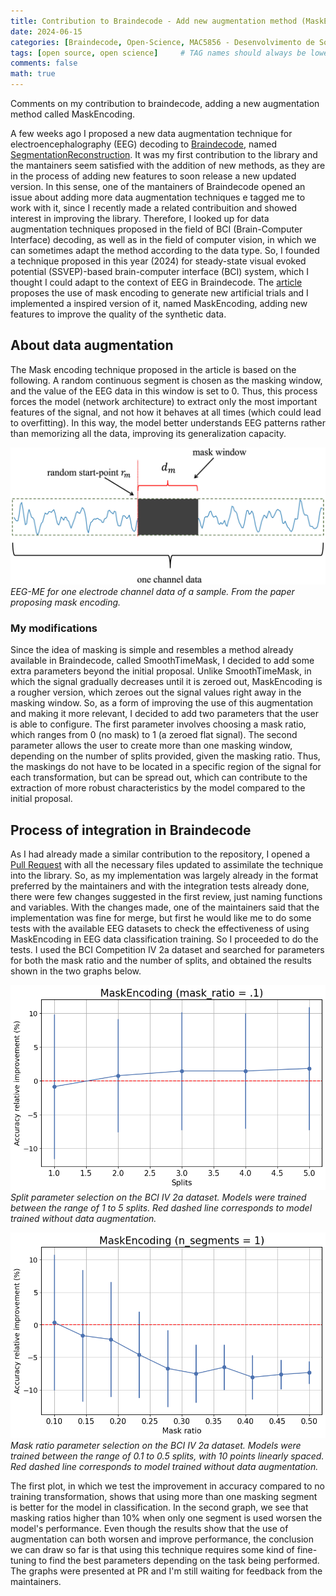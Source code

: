 ```yaml
---
title: Contribution to Braindecode - Add new augmentation method (MaskEncoding)
date: 2024-06-15
categories: [Braindecode, Open-Science, MAC5856 - Desenvolvimento de Software Livre]
tags: [open source, open science]     # TAG names should always be lowercase
comments: false
math: true
---
```


Comments on my contribution to braindecode, adding a new augmentation method called MaskEncoding.

A few weeks ago I proposed a new data augmentation technique for electroencephalography (EEG) decoding to [Braindecode](https://braindecode.org/stable/index.html), named [SegmentationReconstruction](https://gustavohenriquesr.github.io/posts/braindecode_augmentation/). It was my first contribution to the library and the mantainers seem satisfied with the addition of new methods, as they are in the process of adding new features to soon release a new updated version. In this sense, one of the mantainers of Braindecode opened an issue about adding more data augmentation techniques e tagged me to work with it, since I recently made a related contribuition and showed interest in improving the library. Therefore, I looked up for data augmentation techniques proposed in the field of BCI (Brain-Computer Interface) decoding, as well as in the field of computer vision, in which we can sometimes adapt the method according to the data type. So, I founded a technique proposed in this year (2024) for steady-state visual evoked potential (SSVEP)-based brain-computer interface (BCI) system, which I thought I could adapt to the context of EEG in Braindecode. The [article](https://ieeexplore.ieee.org/stamp/stamp.jsp?tp=&arnumber=10439237) proposes the use of mask encoding to generate new artificial trials and I implemented a inspired version of it, named MaskEncoding, adding new features to improve the quality of the synthetic data.

## About data augmentation

The Mask encoding technique proposed in the article is based on the following. A random continuous segment is chosen as the masking window, and the value of the EEG data in this window is set to 0. Thus, this process forces the model (network architecture) to extract only the most important features of the signal, and not how it behaves at all times (which could lead to overfitting). In this way, the model better understands EEG patterns rather than memorizing all the data, improving its generalization capacity.  

![Data Augmentation](assets/img/mask_encoding.png)
_EEG-ME for one electrode channel data of a sample. From the paper proposing mask encoding._

### My modifications
<!--
Uma vez que a ideia de masking é simple e se assemelha a um method já disponível no Braindecode, chamado SmoothTimeMask, decidi adicionar alguns parâmetros extras além da proposta inicial. Diferente do SmoothTimeMask, no qual o sinal vai diminuindo aos poucos até ser zerado, o MaskEncoding é uma versão mais bruta, que zera os valores do sinal sem suavização na janela de ocultação. Assim, como forma de melhorar o uso dessa aumentação e torná-la mais relevante, decidi adicionar dois parâmetros que o usuário é capaz de configurar. O primeiro parâmetro envolve escolher uma razão de ocultação dos dados, que varia de 0 (nenhuma ocultação) até 1 (um sinal flat zerado). Já o segundo parâmetro permite com que, dada a razão de ocultação, o usuário possa criar mais de uma janela de ocultação, a depender do número de divisões que é fornecido. Assim, as ocultações não precisam estar localizadas em um região específica do sinal a cada transformação, mas pode estar espalhada, o que pode contribuir para extração de características mais robustas pelo modelo em relação à proposta inicial.
-->

Since the idea of masking is simple and resembles a method already available in Braindecode, called SmoothTimeMask, I decided to add some extra parameters beyond the initial proposal. Unlike SmoothTimeMask, in which the signal gradually decreases until it is zeroed out, MaskEncoding is a rougher version, which zeroes out the signal values right away in the masking window. So, as a form of improving the use of this augmentation and making it more relevant, I decided to add two parameters that the user is able to configure. The first parameter involves choosing a mask ratio, which ranges from 0 (no mask) to 1 (a zeroed flat signal). The second parameter allows the user to create more than one masking window, depending on the number of splits provided, given the masking ratio. Thus, the maskings do not have to be located in a specific region of the signal for each transformation, but can be spread out, which can contribute to the extraction of more robust characteristics by the model compared to the initial proposal.

## Process of integration in Braindecode
<!--
Como eu já tinha feito uma contribuição similar anteriormente no repositório, fiz a abertura de um [Pull Request](https://github.com/braindecode/braindecode/pull/631) com todos os arquivos necessários atualizados para assimilação da técnica na biblioteca. Assim, como minha implementação em boa parte já estava no formato de preferência dos mantenedores e com os testes de integração já feitos, poucas foram as mudanças sugeridas na primeira revisão, contemplando somente nomeação de funções e variáveis. Com as mudanças realizadas, um dos mantenedores manifestou que a implementação estava boa para merge mas antes gostaria que eu fizesse alguns testes com os datasets disponíveis de EEG para verificar a efetividade do uso do MaskEncoding no treino de classificação de dados de EEG. Assim, eu segui para fazer os testes. Eu utilizei o dataset BCI Competition IV 2a e fiz uma busca de parâmetros tanto para mask ratio quanto para o número de splits, e obtive os resultados que seguem nos dois gráficos abaixo.

O primeiro, no qual testamos a melhora da acurácia em relação a nenhuma trasnformação no treino mostra que o uso de mais de um segmento de masking é melhor para o modelo na classificação. Já no segundo gráfico vemos que razões de masking mais altas que 10% quando utilizado somento um segmento pioram o desempenho do modelo. Mesmo com os resultados demonstrando que o uso da aumentação pode tanto piorar quanto melhorar o desempenho, a conclusão que podemos tirar até o momento é que para utilizar esse técnica é necessário algum tipo de fine-tuning para encontrar os melhores parâmetro a depender da tarefa sendo realizada. Os gráfico foram apresentados no PR e ainda estou na espera de um feedback por parte dos mantenedores.
-->

As I had already made a similar contribution to the repository, I opened a [Pull Request](https://github.com/braindecode/braindecode/pull/631) with all the necessary files updated to assimilate the technique into the library. So, as my implementation was largely already in the format preferred by the maintainers and with the integration tests already done, there were few changes suggested in the first review, just naming functions and variables. With the changes made, one of the maintainers said that the implementation was fine for merge, but first he would like me to do some tests with the available EEG datasets to check the effectiveness of using MaskEncoding in EEG data classification training. So I proceeded to do the tests. I used the BCI Competition IV 2a dataset and searched for parameters for both the mask ratio and the number of splits, and obtained the results shown in the two graphs below.

![Test splits](assets/img/splits.png)
_Split parameter selection on the BCI IV 2a dataset. Models were trained between the range of 1 to 5 splits. Red dashed line corresponds to model trained without data augmentation._

![Test mask ratio](assets/img/mask_ratio.png)
_Mask ratio parameter selection on the BCI IV 2a dataset. Models were trained between the range of 0.1 to 0.5 splits, with 10 points linearly spaced. Red dashed line corresponds to model trained without data augmentation._

The first plot, in which we test the improvement in accuracy compared to no training transformation, shows that using more than one masking segment is better for the model in classification. In the second graph, we see that masking ratios higher than 10% when only one segment is used worsen the model's performance. Even though the results show that the use of augmentation can both worsen and improve performance, the conclusion we can draw so far is that using this technique requires some kind of fine-tuning to find the best parameters depending on the task being performed. The graphs were presented at PR and I'm still waiting for feedback from the maintainers.